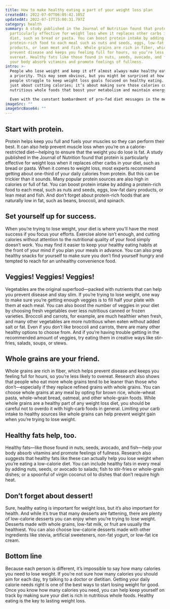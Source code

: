 ```yaml
---
title: How to make healthy eating a part of your weight loss plan
createdAt: 2022-07-07T06:05:42.105Z
updatedAt: 2022-07-17T15:00:31.797Z
category: health
summary: A study published in the Journal of Nutrition found that protein is
  particularly effective for weight loss when it replaces other carbs in your
  diet, such as bread or pasta. You can boost protein intake by adding a
  protein-rich food to each meal such as nuts and seeds, eggs, low-fat dairy
  products, or lean meat and fish. Whole grains are rich in fiber, which helps
  prevent disease and keeps you feeling full for hours, so you’re less likely to
  overeat. Healthy fats like those found in nuts, seeds, avocado, and fish help
  your body absorb vitamins and promote feelings of fullness.
intro: >-
  People who lose weight and keep it off almost always make healthy eating
  a priority. This may seem obvious, but you might be surprised at how many
  people struggle to keep weight loss goals focused on healthy eating. It’s not
  just about cutting calories; it’s about making sure those calories come from
  nutritious whole foods that boost your metabolism and maintain energy levels.

  Even with the constant bombardment of pro-fad diet messages in the media, most people understand that cutting calories alone is not an effective weight loss strategy. In fact, research shows that for lasting weight loss, dieters need to adopt healthy habits that they can sustain for life—like eating more fruits and vegetables, whole grains, lean protein sources, and other low-fat or non-fat sources of nutrients. But even setting this as our goal doesn’t guarantee we’ll achieve it. Here are some tips to help you put healthy eating at the center of your weight loss plan so you get results you can keep forever:
imageSrc: ""
imageSrcBase64: ""
---
```


## Start with protein.

Protein helps keep you full and fuels your muscles so they can perform their best. It can also help prevent muscle loss when you’re on a calorie-restricted diet—helping to ensure that the weight you do lose is fat. A study published in the Journal of Nutrition found that protein is particularly effective for weight loss when it replaces other carbs in your diet, such as bread or pasta.
When it comes to weight loss, most experts recommend getting about one-third of your daily calories from protein. But this can be trickier than it sounds. Many popular protein sources are also high in calories or full of fat.
You can boost protein intake by adding a protein-rich food to each meal, such as nuts and seeds, eggs, low-fat dairy products, or lean meat and fish. And don’t forget about protein-rich foods that are naturally low in fat, such as beans, broccoli, and spinach.

## Set yourself up for success.

When you’re trying to lose weight, your diet is where you’ll have the most success if you focus your efforts. Exercise alone isn’t enough, and cutting calories without attention to the nutritional quality of your food simply doesn’t work.
You may find it easier to keep your healthy eating habits at the front of your mind if you plan your meals in advance. You can also prep healthy snacks for yourself to make sure you don’t find yourself hungry and tempted to reach for an unhealthy convenience food.

## Veggies! Veggies! Veggies!

Vegetables are the original superfood—packed with nutrients that can help you prevent disease and stay slim. If you’re trying to lose weight, one way to make sure you’re getting enough veggies is to fill half your plate with them at each meal.
You can also boost the number of veggies in your diet by choosing fresh vegetables over less nutritious canned or frozen varieties. Broccoli and carrots, for example, are much healthier when fresh, and many other vegetables are more nutritious when eaten without added salt or fat.
Even if you don’t like broccoli and carrots, there are many other healthy options to choose from. And if you’re having trouble getting in the recommended amount of veggies, try eating them in creative ways like stir-fries, salads, soups, or stews.

## Whole grains are your friend.

Whole grains are rich in fiber, which helps prevent disease and keeps you feeling full for hours, so you’re less likely to overeat. Research also shows that people who eat more whole grains tend to be leaner than those who don’t—especially if they replace refined grains with whole grains.
You can choose whole grains at any meal by opting for brown rice, whole-wheat pasta, whole-wheat bread, oatmeal, and other whole-grain foods.
While whole grains are a healthy part of any weight loss diet, you should be careful not to overdo it with high-carb foods in general. Limiting your carb intake to healthy sources like whole grains can help prevent weight gain when you’re trying to lose weight.

## Healthy fats help, too.

Healthy fats—like those found in nuts, seeds, avocado, and fish—help your body absorb vitamins and promote feelings of fullness. Research also suggests that healthy fats like these can actually help you lose weight when you’re eating a low-calorie diet.
You can include healthy fats in every meal by adding nuts, seeds, or avocado to salads; fish to stir-fries or whole-grain dishes; or a spoonful of virgin coconut oil to dishes that don’t require high heat.

## Don’t forget about dessert!

Sure, healthy eating is important for weight loss, but it’s also important for health. And while it’s true that many desserts are fattening, there are plenty of low-calorie desserts you can enjoy when you’re trying to lose weight.
Desserts made with whole grains, low-fat milk, or fruit are usually the healthiest. You can also choose low-calorie desserts made with other ingredients like stevia, artificial sweeteners, non-fat yogurt, or low-fat ice cream.

## Bottom line

Because each person is different, it’s impossible to say how many calories you need to lose weight. If you’re not sure how many calories you should aim for each day, try talking to a doctor or dietitian. Getting your daily calorie needs right is one of the best ways to start losing weight for good. Once you know how many calories you need, you can help keep yourself on track by making sure your diet is rich in nutritious whole foods. Healthy eating is the key to lasting weight loss.
